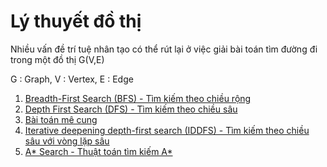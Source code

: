 # Lý thuyết đồ thị

Nhiều vấn đề trí tuệ nhân tạo có thể rút lại ở việc giải bài toán tìm đường đi trong một đồ thị G(V,E)

G : Graph, V : Vertex, E : Edge

1. [Breadth-First Search (BFS) - Tìm kiếm theo chiều rộng](Breadth_First_Search.md)
2. [Depth First Search (DFS) - Tìm kiếm theo chiều sâu](Depth_First_Search.md)
3. [Bài toán mê cung](bai_toan_me_cung.md)
4. [Iterative deepening depth-first search (IDDFS) - Tìm kiếm theo chiều sâu với vòng lặp sâu](Iterative_deepening_depth_first_search.md)
5. [A* Search - Thuật toán tìm kiếm A*](A_star_search.md)
